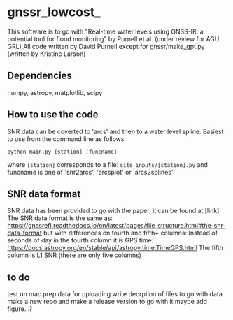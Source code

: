 # gnssr_lowcost_
This software is to go with "Real-time water levels using GNSS-IR: a potential tool for flood monitoring" by Purnell et al. (under review for AGU GRL)
All code written by David Purnell except for gnssr/make_gpt.py (written by Kristine Larson)

## Dependencies
numpy, astropy, matplotlib, scipy

## How to use the code
SNR data can be coverted to 'arcs' and then to a water level spline.
Easiest to use from the command line as follows
```
python main.py [station] [funcname]
```
where `[station]` corresponds to a file: `site_inputs/[station].py`
and funcname is one of 'snr2arcs', 'arcsplot' or 'arcs2splines'

## SNR data format
SNR data has been provided to go with the paper, it can be found at [link]
The SNR data format is the same as: https://gnssrefl.readthedocs.io/en/latest/pages/file_structure.html#the-snr-data-format
but with differences on fourth and fifth+ columns:
Instead of seconds of day in the fourth column it is GPS time: https://docs.astropy.org/en/stable/api/astropy.time.TimeGPS.html
The fifth column is L1 SNR (there are only five columns)

## to do
test on mac
prep data for uploading
write decrption of files to go with data
make a new repo and make a release version to go with it
maybe add figure...?
